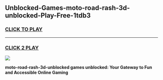 
## Unblocked-Games-moto-road-rash-3d-unblocked-Play-Free-1tdb3
<h3>
<a href="https://premium76.site?title=moto-road-rash-3d-unblocked&ref=19M">CLICK TO PLAY</a></h3>
<hr>

<h3>
<a href="https://premium76.site?title=moto-road-rash-3d-unblocked&ref=19M">CLICK 2 PLAY</a>
  
</h3>

<a href="https://premium76.site?title=moto-road-rash-3d-unblocked&ref=19M"><img src="https://clearcache.store/games.png"></a>


**moto-road-rash-3d-unblocked games unblocked: Your Gateway to Fun and Accessible Online Gaming**
